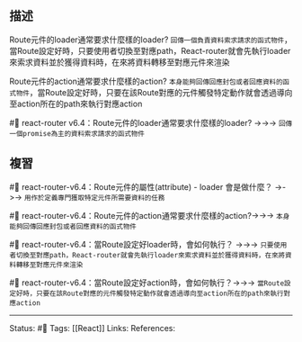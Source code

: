 
## 描述



Route元件的loader通常要求什麼樣的loader?
`回傳一個負責資料索求請求的函式物件`，當Route設定好時，只要使用者切換至對應path，React-router就會先執行loader來索求資料並於獲得資料時，在來將資料轉移至對應元件來渲染

Route元件的action通常要求什麼樣的action?
	`本身能夠回傳回應封包或者回應資料的函式物件`，當Route設定好時，只要在該Route對應的元件觸發特定動作就會透過導向至action所在的path來執行對應action


#🧠 react-router v6.4：Route元件的loader通常要求什麼樣的loader? ->->-> `回傳一個promise為主的資料索求請求的函式物件`
<!--SR:!2023-08-15,151,250-->


## 複習

#🧠 react-router-v6.4：Route元件的屬性(attribute) - loader 會是做什麼？ ->->-> `用作於定義專門獲取特定元件所需要資料的任務`
<!--SR:!2023-09-26,179,250-->

#🧠 react-router-v6.4：Route元件的action通常要求什麼樣的action?->->-> `本身能夠回傳回應封包或者回應資料的函式物件`
<!--SR:!2023-10-04,181,250-->

#🧠 react-router-v6.4：當Route設定好loader時，會如何執行？ ->->-> `只要使用者切換至對應path，React-router就會先執行loader來索求資料並於獲得資料時，在來將資料轉移至對應元件來渲染`
<!--SR:!2023-10-02,183,250-->

#🧠 react-router-v6.4：當Route設定好action時，會如何執行？->->-> `當Route設定好時，只要在該Route對應的元件觸發特定動作就會透過導向至action所在的path來執行對應action`
<!--SR:!2023-07-23,135,250-->



---
Status: #🌱 
Tags:
[[React]]
Links:
References: